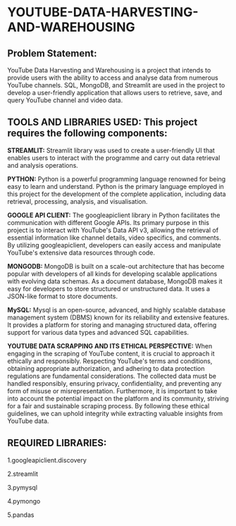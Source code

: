 # **YOUTUBE-DATA-HARVESTING-AND-WAREHOUSING**

## **Problem Statement:**  
YouTube Data Harvesting and Warehousing is a project that intends to provide users with the ability to access and analyse data from numerous YouTube channels. SQL, MongoDB, and Streamlit are used in the project to develop a user-friendly application that allows users to retrieve, save, and query YouTube channel and video data.

## **TOOLS AND LIBRARIES USED:** This project requires the following components:

**STREAMLIT:** Streamlit library was used to create a user-friendly UI that enables users to interact with the programme and carry out data retrieval and analysis operations.

**PYTHON:** Python is a powerful programming language renowned for being easy to learn and understand. Python is the primary language employed in this project for the development of the complete application, including data retrieval, processing, analysis, and visualisation.

**GOOGLE API CLIENT:** The googleapiclient library in Python facilitates the communication with different Google APIs. Its primary purpose in this project is to interact with YouTube's Data API v3, allowing the retrieval of essential information like channel details, video specifics, and comments. By utilizing googleapiclient, developers can easily access and manipulate YouTube's extensive data resources through code.

**MONGODB:** MongoDB is built on a scale-out architecture that has become popular with developers of all kinds for developing scalable applications with evolving data schemas. As a document database, MongoDB makes it easy for developers to store structured or unstructured data. It uses a JSON-like format to store documents.

**MySQL:** Mysql is an open-source, advanced, and highly scalable database management system (DBMS) known for its reliability and extensive features. It provides a platform for storing and managing structured data, offering support for various data types and advanced SQL capabilities.

**YOUTUBE DATA SCRAPPING AND ITS ETHICAL PERSPECTIVE:** When engaging in the scraping of YouTube content, it is crucial to approach it ethically and responsibly. Respecting YouTube's terms and conditions, obtaining appropriate authorization, and adhering to data protection regulations are fundamental considerations. The collected data must be handled responsibly, ensuring privacy, confidentiality, and preventing any form of misuse or misrepresentation. Furthermore, it is important to take into account the potential impact on the platform and its community, striving for a fair and sustainable scraping process. By following these ethical guidelines, we can uphold integrity while extracting valuable insights from YouTube data.


## **REQUIRED LIBRARIES:**

1.googleapiclient.discovery

2.streamlit

3.pymysql

4.pymongo

5.pandas
